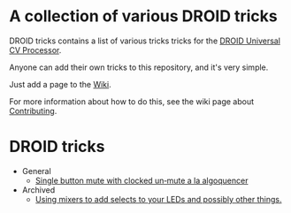 # A collection of various DROID tricks

DROID tricks contains a list of various tricks tricks for the [DROID Universal CV Processor](https://shop.dermannmitdermaschine.de/pages/droid-universal-cv-processor).

Anyone can add their own tricks to this repository, and it's very simple.

Just add a page to the [Wiki](../../wiki/).

For more information about how to do this, see the wiki page about [Contributing](../../wiki/Contributing).

# DROID tricks
* General
  * [Single button mute with clocked un‐mute a la algoquencer](../../wiki/Single-button-mute-with-clocked-un‐mute-a-la-algoquencer.md)
* Archived
  * [Using mixers to add selects to your LEDs and possibly other things.](../../wiki/Using-mixers-to-add-selects-to-your-LEDs-and-possibly-other-things..md)
